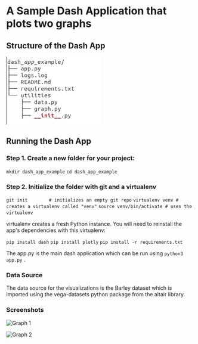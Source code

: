 # A Sample Dash Application that plots two graphs

## Structure of the Dash App

![Structure](https://github.com/shailendra2205/dash-test/blob/main/screenshots/structure.png?raw=true "Structure")

## Running the Dash App

### Step 1. Create a new folder for your project:

```mkdir dash_app_example```
```cd dash_app_example```

### Step 2. Initialize the folder with git and a virtualenv

```git init        # initializes an empty git repo```
```virtualenv venv # creates a virtualenv called "venv"```
```source venv/bin/activate # uses the virtualenv```

virtualenv creates a fresh Python instance. You will need to reinstall the app's dependencies with this virtualenv:

```pip install dash```
```pip install plotly```
```pip install -r requirements.txt```

The app.py is the main dash application which can be run using ```python3 app.py``` .


### Data Source

The data source for the visualizations is the Barley dataset which is imported using the vega-datasets python package from the altair library.


### Screenshots

![Graph 1](https://github.com/shailendra2205/dash-test/blob/main/screenshots/plot_1.png?raw=true "Graph 1")

![Graph 2](https://github.com/shailendra2205/dash-test/blob/main/screenshots/plot_2.png?raw=true "Graph 2")


